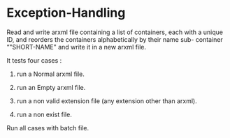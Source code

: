 # Exception-Handling
Read and write arxml file containing a list of containers, each with a unique ID, and 
reorders the containers alphabetically by their name sub- container “"SHORT-NAME" and write it in a new arxml file.

It tests four cases :
1) run a Normal arxml file.

2) run an Empty arxml file.

3) run a non valid extension file (any extension other than arxml).

4) run a non exist file.

Run all cases with batch file.
